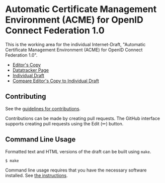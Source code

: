# Automatic Certificate Management Environment (ACME) for OpenID Connect Federation 1.0

This is the working area for the individual Internet-Draft, "Automatic Certificate Management Environment (ACME) for OpenID Connect Federation 1.0".

* [Editor's Copy](https://peppelinux.github.io/draft-demarco-acme-openid-federation/#go.draft-demarco-acme-openid-federation.html)
* [Datatracker Page](https://datatracker.ietf.org/doc/draft-demarco-acme-openid-federation)
* [Individual Draft](https://datatracker.ietf.org/doc/html/draft-demarco-acme-openid-federation)
* [Compare Editor's Copy to Individual Draft](https://peppelinux.github.io/draft-demarco-acme-openid-federation/#go.draft-demarco-acme-openid-federation.diff)


## Contributing

See the
[guidelines for contributions](https://github.com/peppelinux/draft-demarco-acme-openid-federation/blob/main/CONTRIBUTING.md).

Contributions can be made by creating pull requests.
The GitHub interface supports creating pull requests using the Edit (✏) button.


## Command Line Usage

Formatted text and HTML versions of the draft can be built using `make`.

```sh
$ make
```

Command line usage requires that you have the necessary software installed.  See
[the instructions](https://github.com/martinthomson/i-d-template/blob/main/doc/SETUP.md).

